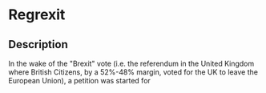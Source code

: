 # Regrexit

## Description

In the wake of the "Brexit" vote (i.e. the referendum in the United Kingdom where British Citizens, by a 52%-48% margin, voted for the UK to leave the European Union), a petition was started for 